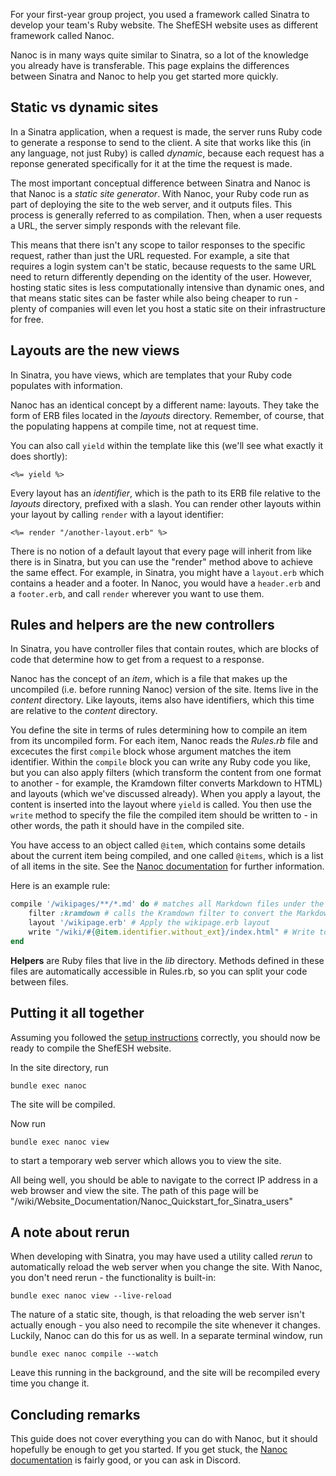For your first-year group project, you used a framework called Sinatra to develop your team's Ruby website.  The ShefESH website uses as different framework called Nanoc.

Nanoc is in many ways quite similar to Sinatra, so a lot of the knowledge you already have is transferable. This page explains the differences between Sinatra and Nanoc to help you get started more quickly.

## Static vs dynamic sites

In a Sinatra application, when a request is made, the server runs Ruby code to generate a response to send to the client. A site that works like this (in any language, not just Ruby) is called _dynamic_, because each request has a reponse generated specifically for it at the time the request is made.

The most important conceptual difference between Sinatra and Nanoc is that Nanoc is a _static site generator_. With Nanoc, your Ruby code run as part of deploying the site to the web server, and it outputs files. This process is generally referred to as compilation. Then, when a user requests a URL, the server simply responds with the relevant file.

This means that there isn't any scope to tailor responses to the specific request, rather than just the URL requested. For example, a site that requires a login system can't be static, because requests to the same URL need to return differently depending on the identity of the user. However, hosting static sites is less computationally intensive than dynamic ones, and that means static sites can be faster while also being cheaper to run - plenty of companies will even let you host a static site on their infrastructure for free. 

## Layouts are the new views

In Sinatra, you have views, which are templates that your Ruby code populates with information.

Nanoc has an identical concept by a different name: layouts. They take the form of ERB files located in the _layouts_ directory. Remember, of course, that the populating happens at compile time, not at request time.

You can also call `yield` within the template like this (we'll see what exactly it does shortly):
```
<%= yield %>
```

Every layout has an _identifier_, which is the path to its ERB file relative to the _layouts_ directory, prefixed with a slash. You can render other layouts within your layout by calling `render` with a layout identifier:
```
<%= render "/another-layout.erb" %>
```

There is no notion of a default layout that every page will inherit from like there is in Sinatra, but you can use the "render" method above to achieve the same effect. For example, in Sinatra, you might have a `layout.erb` which contains a header and a footer. In Nanoc, you would have a `header.erb` and a `footer.erb`, and call `render` wherever you want to use them.

## Rules and helpers are the new controllers

In Sinatra, you have controller files that contain routes, which are blocks of code that determine how to get from a request to a response.

Nanoc has the concept of an _item_, which is a file that makes up the uncompiled (i.e. before running Nanoc) version of the site. Items live in the _content_ directory. Like layouts, items also have identifiers, which this time are relative to the _content_ directory.

You define the site in terms of rules determining how to compile an item from its uncompiled form. For each item, Nanoc reads the _Rules.rb_ file and excecutes the first `compile` block whose argument matches the item identifier. Within the `compile` block you can write any Ruby code you like, but you can also apply filters (which transform the content from one format to another - for example, the Kramdown filter converts Markdown to HTML) and layouts (which we've discussed already). When you apply a layout, the content is inserted into the layout where `yield` is called. You then use the `write` method to specify the file the compiled item should be written to - in other words, the path it should have in the compiled site.

You have access to an object called `@item`, which contains some details about the current item being compiled, and one called `@items`, which is a list of all items in the site. See the [Nanoc documentation](https://nanoc.app/doc/reference/variables/#item) for further information.

Here is an example rule:

```ruby
compile '/wikipages/**/*.md' do # matches all Markdown files under the wikipages directory 
    filter :kramdown # calls the Kramdown filter to convert the Markdown to HTML
    layout '/wikipage.erb' # Apply the wikipage.erb layout
    write "/wiki/#{@item.identifier.without_ext}/index.html" # Write to file
end
```

**Helpers** are Ruby files that live in the _lib_ directory. Methods defined in these files are automatically accessible in Rules.rb, so you can split your code between files.

## Putting it all together

Assuming you followed the [setup instructions](../Setting_Up_Your_Environment/) correctly, you should now be ready to compile the ShefESH website.

In the site directory, run
```
bundle exec nanoc
```

The site will be compiled.

Now run
```
bundle exec nanoc view
```

to start a temporary web server which allows you to view the site.

All being well, you should be able to navigate to the correct IP address in a web browser and view the site. The path of this page will be "/wiki/Website_Documentation/Nanoc_Quickstart_for_Sinatra_users"

## A note about rerun

When developing with Sinatra, you may have used a utility called _rerun_ to automatically reload the web server when you change the site. With Nanoc, you don't need rerun  - the functionality is built-in:

```
bundle exec nanoc view --live-reload
```

The nature of a static site, though, is that reloading the web server isn't actually enough - you also need to recompile the site whenever it changes. Luckily, Nanoc can do this for us as well. In a separate terminal window, run

```
bundle exec nanoc compile --watch
```

Leave this running in the background, and the site will be recompiled every time you change it.

## Concluding remarks

This guide does not cover everything you can do with Nanoc, but it should hopefully be enough to get you started. If you get stuck, the [Nanoc documentation](https://nanoc.app/about/) is fairly good, or you can ask in Discord.
